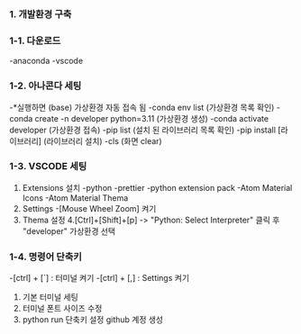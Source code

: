 ### 1. 개발환경 구축

### 1-1. 다운로드
-anaconda
-vscode

### 1-2. 아나콘다 세팅
-*실행하면 (base) 가상환경 자동 접속 됨
-conda env list                                (가상환경 목록 확인)
-conda create -n developer python=3.11         (가상환경 생성)
-conda activate developer                      (가상환경 접속)
-pip list                                      (설치 된 라이브러리 목록 확인)
-pip install [라이브러리]                       (라이브러리 설치)
-cls                                           (화면 clear) 

### 1-3. VSCODE 세팅
1. Extensions  설치
-python 
-prettier
-python extension pack
-Atom Material Icons
-Atom Material Thema
2. Settings
-[Mouse Wheel Zoom] 켜기
3. Thema 설정
4.[Ctrl]+[Shift]+[p] -> "Python: Select Interpreter" 클릭 후 "developer" 가상환경 선택

### 1-4. 명령어 단축키
-[ctrl] + [`] : 터미널 켜기
-[ctrl] + [,] : Settings 켜기


1. 기본 터미널 세팅
2. 터미널 폰트 사이즈 수정
3. python run 단축키 설정
github 계정 생성